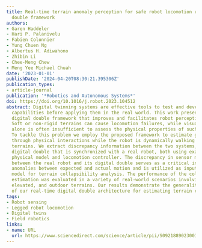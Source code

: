 ```yaml
---
title: Real-time terrain anomaly perception for safe robot locomotion using a digital
  double framework
authors:
- Garen Haddeler
- Hari P. Palanivelu
- Fabien Colonnier
- Yung Chuen Ng
- Albertus H. Adiwahono
- Zhibin Li
- Chee-Meng Chew
- Meng Yee Michael Chuah
date: '2023-01-01'
publishDate: '2024-04-20T08:30:21.395306Z'
publication_types:
- article-journal
publication: '*Robotics and Autonomous Systems*'
doi: https://doi.org/10.1016/j.robot.2023.104512
abstract: Digital twinning systems are effective tools to test and develop new robotic
  capabilities before applying them in the real world. This work presents a real-time
  digital double framework that improves and facilitates robot perception of the environment.
  Soft or non-rigid terrains can cause locomotion failures, while visual perception
  alone is often insufficient to assess the physical properties of such surfaces.
  To tackle this problem we employ the proposed framework to estimate ground collapsibility
  through physical interactions while the robot is dynamically walking on challenging
  terrains. We extract discrepancy information between the two systems, a simulated
  digital double that is synchronized with a real robot, both using exactly the same
  physical model and locomotion controller. The discrepancy in sensor measurements
  between the real robot and its digital double serves as a critical indicator of
  anomalies between expected and actual motion and is utilized as input to a learning-based
  model for terrain collapsibility analysis. The performance of the collapsibility
  estimation was evaluated in a variety of real-world scenarios involving flat, inclined,
  elevated, and outdoor terrains. Our results demonstrate the generality and efficacy
  of our real-time digital double architecture for estimating terrain collapsibility.
tags:
- Robot sensing
- Legged robot locomotion
- Digital twins
- Field robotics
links:
- name: URL
  url: https://www.sciencedirect.com/science/article/pii/S0921889023001513
---
```

